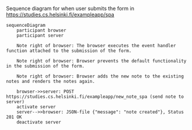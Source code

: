 Sequence diagram for when user submits the form in https://studies.cs.helsinki.fi/exampleapp/spa

```mermaid
sequenceDiagram
    participant browser
    participant server

    Note right of browser: The browser executes the event handler function attached to the submission of the form.

    Note right of browser: Browser prevents the default functionality in the submission of the form.

    Note right of browser: Browser adds the new note to the existing notes and renders the notes again.

    browser->>server: POST https://studies.cs.helsinki.fi/exampleapp/new_note_spa (send note to server)
    activate server
    server-->>browser: JSON-file {"message": "note created"}, Status 201 OK
    deactivate server
```